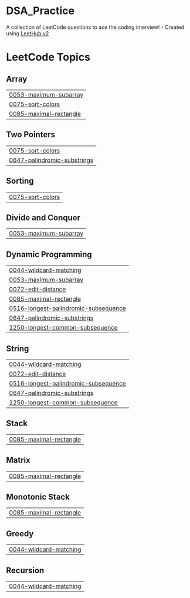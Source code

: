 # DSA_Practice
A collection of LeetCode questions to ace the coding interview! - Created using [LeetHub v2](https://github.com/arunbhardwaj/LeetHub-2.0)

<!---LeetCode Topics Start-->
# LeetCode Topics
## Array
|  |
| ------- |
| [0053-maximum-subarray](https://github.com/shushantrishav/DSA_Practice/tree/master/0053-maximum-subarray) |
| [0075-sort-colors](https://github.com/shushantrishav/DSA_Practice/tree/master/0075-sort-colors) |
| [0085-maximal-rectangle](https://github.com/shushantrishav/DSA_Practice/tree/master/0085-maximal-rectangle) |
## Two Pointers
|  |
| ------- |
| [0075-sort-colors](https://github.com/shushantrishav/DSA_Practice/tree/master/0075-sort-colors) |
| [0647-palindromic-substrings](https://github.com/shushantrishav/DSA_Practice/tree/master/0647-palindromic-substrings) |
## Sorting
|  |
| ------- |
| [0075-sort-colors](https://github.com/shushantrishav/DSA_Practice/tree/master/0075-sort-colors) |
## Divide and Conquer
|  |
| ------- |
| [0053-maximum-subarray](https://github.com/shushantrishav/DSA_Practice/tree/master/0053-maximum-subarray) |
## Dynamic Programming
|  |
| ------- |
| [0044-wildcard-matching](https://github.com/shushantrishav/DSA_Practice/tree/master/0044-wildcard-matching) |
| [0053-maximum-subarray](https://github.com/shushantrishav/DSA_Practice/tree/master/0053-maximum-subarray) |
| [0072-edit-distance](https://github.com/shushantrishav/DSA_Practice/tree/master/0072-edit-distance) |
| [0085-maximal-rectangle](https://github.com/shushantrishav/DSA_Practice/tree/master/0085-maximal-rectangle) |
| [0516-longest-palindromic-subsequence](https://github.com/shushantrishav/DSA_Practice/tree/master/0516-longest-palindromic-subsequence) |
| [0647-palindromic-substrings](https://github.com/shushantrishav/DSA_Practice/tree/master/0647-palindromic-substrings) |
| [1250-longest-common-subsequence](https://github.com/shushantrishav/DSA_Practice/tree/master/1250-longest-common-subsequence) |
## String
|  |
| ------- |
| [0044-wildcard-matching](https://github.com/shushantrishav/DSA_Practice/tree/master/0044-wildcard-matching) |
| [0072-edit-distance](https://github.com/shushantrishav/DSA_Practice/tree/master/0072-edit-distance) |
| [0516-longest-palindromic-subsequence](https://github.com/shushantrishav/DSA_Practice/tree/master/0516-longest-palindromic-subsequence) |
| [0647-palindromic-substrings](https://github.com/shushantrishav/DSA_Practice/tree/master/0647-palindromic-substrings) |
| [1250-longest-common-subsequence](https://github.com/shushantrishav/DSA_Practice/tree/master/1250-longest-common-subsequence) |
## Stack
|  |
| ------- |
| [0085-maximal-rectangle](https://github.com/shushantrishav/DSA_Practice/tree/master/0085-maximal-rectangle) |
## Matrix
|  |
| ------- |
| [0085-maximal-rectangle](https://github.com/shushantrishav/DSA_Practice/tree/master/0085-maximal-rectangle) |
## Monotonic Stack
|  |
| ------- |
| [0085-maximal-rectangle](https://github.com/shushantrishav/DSA_Practice/tree/master/0085-maximal-rectangle) |
## Greedy
|  |
| ------- |
| [0044-wildcard-matching](https://github.com/shushantrishav/DSA_Practice/tree/master/0044-wildcard-matching) |
## Recursion
|  |
| ------- |
| [0044-wildcard-matching](https://github.com/shushantrishav/DSA_Practice/tree/master/0044-wildcard-matching) |
<!---LeetCode Topics End-->
